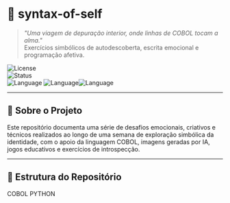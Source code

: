 # 🧠 syntax-of-self

> _"Uma viagem de depuração interior, onde linhas de COBOL tocam a alma."_  
> Exercícios simbólicos de autodescoberta, escrita emocional e programação afetiva.

![License](https://img.shields.io/badge/license-Creative%20Commons-blue.svg)  
![Status](https://img.shields.io/badge/status-em%20progresso-ff69b4)  
![Language](https://img.shields.io/badge/language-COBOL-blueviolet) ![Language](https://img.shields.io/badge/language-Python-yellow)![Language](https://img.shields.io/badge/language-sh-green)



---

## 🧩 Sobre o Projeto

Este repositório documenta uma série de desafios emocionais, criativos e técnicos realizados ao longo de uma semana de exploração simbólica da identidade, com o apoio da linguagem COBOL, imagens geradas por IA, jogos educativos e exercícios de introspecção.

---

## 📁 Estrutura do Repositório
COBOL 
PYTHON
